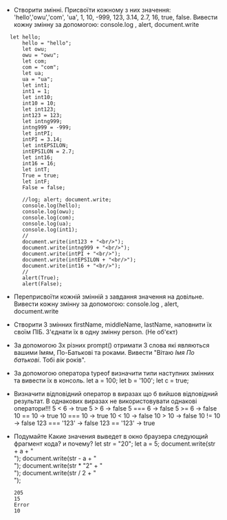 - Створити змінні. Присвоїти кожному з них значення: 'hello','owu','com', 'ua', 1, 10, -999, 123, 3.14, 2.7, 16, true, false.
  Вивести кожну змінну за допомогою: console.log , alert, document.write

```
  let hello;
      hello = "hello";
      let owu;
      owu = "owu";
      let com;
      com = "com";
      let ua;
      ua = "ua";
      let int1;
      int1 = 1;
      let int10;
      int10 = 10;
      let int123;
      int123 = 123;
      let intng999;
      intng999 = -999;
      let intPI;
      intPI = 3.14;
      let intEPSILON;
      intEPSILON = 2.7;
      let int16;
      int16 = 16;
      let intT;
      True = true;
      let intF;
      False = false;

      //log; alert; document.write;
      console.log(hello);
      console.log(owu);
      console.log(com);
      console.log(ua);
      console.log(int1);
      //
      document.write(int123 + "<br/>");
      document.write(intng999 + "<br/>");
      document.write(intPI + "<br/>");
      document.write(intEPSILON + "<br/>");
      document.write(int16 + "<br/>");
      //
      alert(True);
      alert(False);
```

- Переприсвоїти кожній змінній з завдання значення на довільне.
  Вивести кожну змінну за допомогою: console.log , alert, document.write
- Створити 3 змінних firstName, middleName, lastName, наповнити їх своїм ПІБ. З'єднати їх в одну змінну person. (Не об'єкт)
- За допомогою 3х різних prompt() отримати 3 слова які являються вашими Імям, По-Батькові та роками.
  Вивести "Вітаю _Імя_ _По батькові_. Тобі _вік_ років".
- За допомогою оператора typeof визначити типи наступних змінних та вивести їх в консоль.
  let a = 100; let b = '100'; let c = true;
- Визначити відповідний оператор в виразах що б вийшов відповідний результат.
  В однакових виразах не використовувати однакові оператори!!!
  5 < 6 -> true
  5 > 6 -> false
  5 === 6 -> false
  5 >= 6 -> false
  10 == 10 -> true
  10 === 10 -> true
  10 < 10 -> false
  10 > 10 -> false
  10 != 10 -> false
  123 === '123' -> false
  123 == '123' -> true

- Подумайте Какие значения выведет в окно браузера следующий фрагмент кода? и почему?
  let str = "20";
  let a = 5;
  document.write(str + a + "<br/>");
  document.write(str - a + "<br/>");
  document.write(str \* "2" + "<br/>");
  document.write(str / 2 + "<br/>");
  
  ```
  205
  15
  Error
  10
  ```
